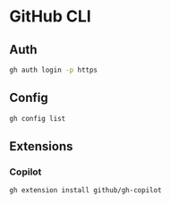 # GitHub CLI

## Auth

```sh
gh auth login -p https
```

## Config

```sh
gh config list
```

## Extensions

### Copilot

```sh
gh extension install github/gh-copilot
```
